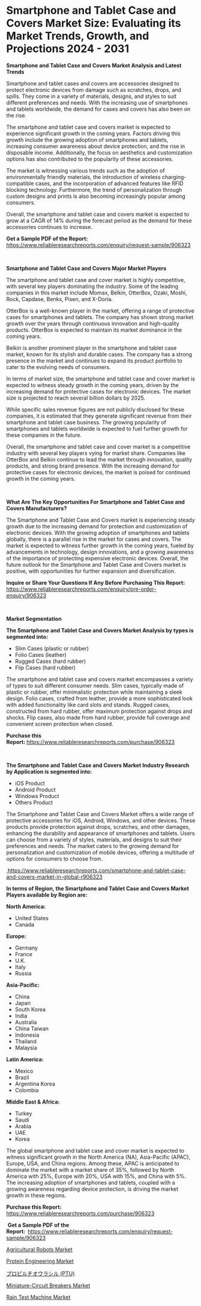 <p><h1>Smartphone and Tablet Case and Covers Market Size: Evaluating its Market Trends, Growth, and Projections 2024 - 2031</h1></p><p><strong>Smartphone and Tablet Case and Covers Market Analysis and Latest Trends</strong></p>
<p><p>Smartphone and tablet cases and covers are accessories designed to protect electronic devices from damage such as scratches, drops, and spills. They come in a variety of materials, designs, and styles to suit different preferences and needs. With the increasing use of smartphones and tablets worldwide, the demand for cases and covers has also been on the rise.</p><p>The smartphone and tablet case and covers market is expected to experience significant growth in the coming years. Factors driving this growth include the growing adoption of smartphones and tablets, increasing consumer awareness about device protection, and the rise in disposable income. Additionally, the focus on aesthetics and customization options has also contributed to the popularity of these accessories.</p><p>The market is witnessing various trends such as the adoption of environmentally friendly materials, the introduction of wireless charging-compatible cases, and the incorporation of advanced features like RFID blocking technology. Furthermore, the trend of personalization through custom designs and prints is also becoming increasingly popular among consumers.</p><p>Overall, the smartphone and tablet case and covers market is expected to grow at a CAGR of 14% during the forecast period as the demand for these accessories continues to increase.</p></p>
<p><strong>Get a Sample PDF of the Report:&nbsp;</strong> <a href="https://www.reliableresearchreports.com/enquiry/request-sample/906323">https://www.reliableresearchreports.com/enquiry/request-sample/906323</a></p>
<p>&nbsp;</p>
<p><strong>Smartphone and Tablet Case and Covers Major Market Players</strong></p>
<p><p>The smartphone and tablet case and cover market is highly competitive, with several key players dominating the industry. Some of the leading companies in this market include Momax, Belkin, OtterBox, Ozaki, Moshi, Rock, Capdase, Benks, Pisen, and X-Doria.</p><p>OtterBox is a well-known player in the market, offering a range of protective cases for smartphones and tablets. The company has shown strong market growth over the years through continuous innovation and high-quality products. OtterBox is expected to maintain its market dominance in the coming years.</p><p>Belkin is another prominent player in the smartphone and tablet case market, known for its stylish and durable cases. The company has a strong presence in the market and continues to expand its product portfolio to cater to the evolving needs of consumers.</p><p>In terms of market size, the smartphone and tablet case and cover market is expected to witness steady growth in the coming years, driven by the increasing demand for protective cases for electronic devices. The market size is projected to reach several billion dollars by 2025.</p><p>While specific sales revenue figures are not publicly disclosed for these companies, it is estimated that they generate significant revenue from their smartphone and tablet case business. The growing popularity of smartphones and tablets worldwide is expected to fuel further growth for these companies in the future.</p><p>Overall, the smartphone and tablet case and cover market is a competitive industry with several key players vying for market share. Companies like OtterBox and Belkin continue to lead the market through innovation, quality products, and strong brand presence. With the increasing demand for protective cases for electronic devices, the market is poised for continued growth in the coming years.</p></p>
<p>&nbsp;</p>
<p><strong>What Are The Key Opportunities For Smartphone and Tablet Case and Covers Manufacturers?</strong></p>
<p><p>The Smartphone and Tablet Case and Covers market is experiencing steady growth due to the increasing demand for protection and customization of electronic devices. With the growing adoption of smartphones and tablets globally, there is a parallel rise in the market for cases and covers. The market is expected to witness further growth in the coming years, fueled by advancements in technology, design innovations, and a growing awareness of the importance of protecting expensive electronic devices. Overall, the future outlook for the Smartphone and Tablet Case and Covers market is positive, with opportunities for further expansion and diversification.</p></p>
<p><strong>Inquire or Share Your Questions If Any Before Purchasing This Report:</strong> <a href="https://www.reliableresearchreports.com/enquiry/pre-order-enquiry/906323">https://www.reliableresearchreports.com/enquiry/pre-order-enquiry/906323</a></p>
<p>&nbsp;</p>
<p><strong>Market Segmentation</strong></p>
<p><strong>The Smartphone and Tablet Case and Covers Market Analysis by types is segmented into:</strong></p>
<p><ul><li>Slim Cases (plastic or rubber)</li><li>Folio Cases (leather)</li><li>Rugged Cases (hard rubber)</li><li>Flip Cases (hard rubber)</li></ul></p>
<p><p>The smartphone and tablet case and covers market encompasses a variety of types to suit different consumer needs. Slim cases, typically made of plastic or rubber, offer minimalistic protection while maintaining a sleek design. Folio cases, crafted from leather, provide a more sophisticated look with added functionality like card slots and stands. Rugged cases, constructed from hard rubber, offer maximum protection against drops and shocks. Flip cases, also made from hard rubber, provide full coverage and convenient screen protection when closed.</p></p>
<p><strong>Purchase this Report:&nbsp;</strong><a href="https://www.reliableresearchreports.com/purchase/906323">https://www.reliableresearchreports.com/purchase/906323</a></p>
<p>&nbsp;</p>
<p><strong>The Smartphone and Tablet Case and Covers Market Industry Research by Application is segmented into:</strong></p>
<p><ul><li>iOS Product</li><li>Android Product</li><li>Windows Product</li><li>Others Product</li></ul></p>
<p><p>The Smartphone and Tablet Case and Covers Market offers a wide range of protective accessories for iOS, Android, Windows, and other devices. These products provide protection against drops, scratches, and other damages, enhancing the durability and appearance of smartphones and tablets. Users can choose from a variety of styles, materials, and designs to suit their preferences and needs. The market caters to the growing demand for personalization and customization of mobile devices, offering a multitude of options for consumers to choose from.</p></p>
<p><a href="https://www.reliableresearchreports.com/smartphone-and-tablet-case-and-covers-market-in-global-r906323">&nbsp;https://www.reliableresearchreports.com/smartphone-and-tablet-case-and-covers-market-in-global-r906323</a></p>
<p><strong>In terms of Region, the Smartphone and Tablet Case and Covers Market Players available by Region are:</strong></p>
<p>
    <p> <strong> North America: </strong>
        <ul>
            <li>United States</li>
            <li>Canada</li>
        </ul>
        </p> 
    <p> <strong> Europe: </strong>
        <ul>
            <li>Germany</li>
            <li>France</li>
            <li>U.K.</li>
            <li>Italy</li>
            <li>Russia</li>
        </ul>
        </p> 
    <p> <strong> Asia-Pacific: </strong>
        <ul>
            <li>China</li>
            <li>Japan</li>
            <li>South Korea</li>
            <li>India</li>
            <li>Australia</li>
            <li>China Taiwan</li>
            <li>Indonesia</li>
            <li>Thailand</li>
            <li>Malaysia</li>
        </ul>
        </p> 
    <p> <strong> Latin America: </strong>
        <ul>
            <li>Mexico</li>
            <li>Brazil</li>
            <li>Argentina Korea</li>
            <li>Colombia</li>
        </ul>
        </p> 
    <p> <strong> Middle East & Africa: </strong>
        <ul>
            <li>Turkey</li>
            <li>Saudi</li>
            <li>Arabia</li>
            <li>UAE</li>
            <li>Korea</li>
        </ul>
    </p>
    </p>
<p><p>The global smartphone and tablet case and cover market is expected to witness significant growth in the North America (NA), Asia-Pacific (APAC), Europe, USA, and China regions. Among these, APAC is anticipated to dominate the market with a market share of 35%, followed by North America with 25%, Europe with 20%, USA with 15%, and China with 5%. The increasing adoption of smartphones and tablets, coupled with a growing awareness regarding device protection, is driving the market growth in these regions.</p></p>
<p><strong>Purchase this Report: </strong><a href="https://www.reliableresearchreports.com/purchase/906323">https://www.reliableresearchreports.com/purchase/906323</a></p>
<p>&nbsp;<strong>Get a Sample PDF of the Report:&nbsp;&nbsp;</strong><a href="https://www.reliableresearchreports.com/enquiry/request-sample/906323">https://www.reliableresearchreports.com/enquiry/request-sample/906323</a></p>
<p><strong></strong></p>
<p><p><a href="https://issuu.com/reportprime-2/docs/agricultural-robots-market-size-203_8463d15b7c1e46">Agricultural Robots Market</a></p><p><a href="https://medium.com/@colin.burgess8756/protein-engineering-industry-sector-new-technologies-and-market-impact-forecasted-for-period-from-b5b5fd7ddb09">Protein Engineering Market</a></p><p><a href="https://github.com/lababdou/Market-Research-Report-List-5/blob/main/259332087336.md">プロピルチオウラシル (PTU)</a></p><p><a href="https://github.com/globismark/Market-Research-Report-List-5/blob/main/miniature-circuit-breakers-market.md">Miniature-Circuit Breakers Market</a></p><p><a href="https://medium.com/@emiliomartelli542/analyzing-rain-test-machine-market-dynamics-and-growth-drivers-and-forecasted-for-period-from-2024-7fcba0e5f9fe">Rain Test Machine Market</a></p></p>
